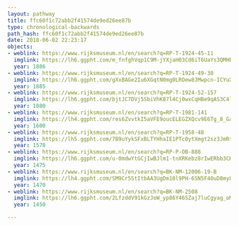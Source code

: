 ```yaml
---
layout: pathway
title: ffc60f1c72abb2f41574de9ed26ee87b
type: chronological-backwards
path_hash: ffc60f1c72abb2f41574de9ed26ee87b
date: 2018-06-02 22:23:17
objects:
- weblink: https://www.rijksmuseum.nl/en/search?q=RP-T-1924-45-11
  imglink: https://lh6.ggpht.com/m_fnfghVqp1C9M-jYXjaH03Cd6iT6UaYs3QMHP6Tv7Sci6kvkq7__2nUjDbrgHnSoooN5BYYcr0rbynIvXsWYhLh8Q=s200
  year: 1886
- weblink: https://www.rijksmuseum.nl/en/search?q=RP-T-1924-49-30
  imglink: https://lh6.ggpht.com/gXxBAGe2Iu6XGqtN0mg0LROew8JMwpcn-ICYuXQsaRgMO-b7tyS-7tCsInxS8ctz0Oye1rGU07Rmkkv1OqZrGOK5kRQ=s200
  year: 1885
- weblink: https://www.rijksmuseum.nl/en/search?q=RP-T-1924-52-157
  imglink: https://lh6.ggpht.com/bjtJC7DVj5SbiVhK87l4Cj0wxCqHBe9qAS3C4lLaBoxqXYRVhj7rff4Gx0Vqux_Etki266l8yYSIjrXFAF8AOqewuO23=s200
  year: 1880
- weblink: https://www.rijksmuseum.nl/en/search?q=RP-T-1981-141
  imglink: https://lh4.ggpht.com/res6ZvvtkI5aVFE9oucELEGZXQcv9E6Tg_8_GaNxaIhwFWDT1qfWU5jZlnnksTJ_722U7mG8W4kAqd4o-6XfAIX6qtc=s200
  year: 1600
- weblink: https://www.rijksmuseum.nl/en/search?q=RP-T-1958-48
  imglink: https://lh5.ggpht.com/7B9uYykSFxBLTYHhaIE1PTc0ytXmgt2sz3JmRtumQkDMkjo_rqHK7uUKnSJGJuAwIPDBaUtNhnmxoPrIeKW_ftvrC54=s200
  year: 1578
- weblink: https://www.rijksmuseum.nl/en/search?q=RP-P-OB-888
  imglink: https://lh6.ggpht.com/u-0mdwYtGCjIwBJlm1-tnXRKebz8rIwERbb3CKA4ipPNouus-kung1UKDW9uzlsLSQ9D8i_sC-qNAQyzwN8GA4Y6OQ=s200
  year: 1475
- weblink: https://www.rijksmuseum.nl/en/search?q=BK-NM-12006-19-B
  imglink: https://lh4.ggpht.com/SM9Cr5StItbAA3UgDm10l9PH-6SN5F40uD8my8VsIz5iWVfvLmNTjkaOv22kS9eXbsDiJztoSyIy_BfjvFTyEfx5t-o=s200
  year: 1470
- weblink: https://www.rijksmuseum.nl/en/search?q=BK-NM-2508
  imglink: https://lh6.ggpht.com/2LfzddV91kGzJoW_yp86Y46SZaj7luCgyag_oM_iAke8WSIfqIlg2P-2nXg5QF8aR067r8bgPAZwEoJd9BVgwrL2zA=s200
  year: 1450

---
```

